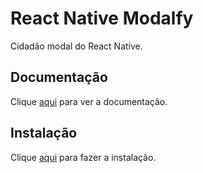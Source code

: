 # React Native Modalfy

Cidadão modal do React Native.

## Documentação

Clique [aqui](https://github.com/colorfy-software/react-native-modalfy) para ver a documentação.

## Instalação

Clique [aqui](https://www.npmjs.com/package/react-native-modalfy) para fazer a instalação.
